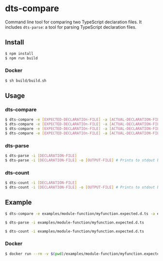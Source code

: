 # dts-compare

Command line tool for comparing two TypeScript declaration files. It includes `dts-parse`: a tool for parsing TypeScript declaration files.

## Install

```bash
$ npm install
$ npm run build
```

### Docker

```bash
$ sh build/build.sh
```

## Usage

### dts-compare

```bash
$ dts-compare -e [EXPECTED-DECLARATIOn-FILE] -a [ACTUAL-DECLARATION-FILE] # Mandatory parameters
$ dts-compare -e [EXPECTED-DECLARATIOn-FILE] -a [ACTUAL-DECLARATION-FILE] -o [OUTPUT-FILE] # Prints to stdout by default
$ dts-compare -e [EXPECTED-DECLARATIOn-FILE] -a [ACTUAL-DECLARATION-FILE] -o [OUTPUT-FILE] --output-format ["csv" | "json"]
$ dts-compare -e [EXPECTED-DECLARATIOn-FILE] -a [ACTUAL-DECLARATION-FILE] --module-name [MODULE-NAME]
```

### dts-parse

```bash
$ dts-parse -i [DECLARATION-FILE]
$ dts-parse -i [DECLARATION-FILE] -o [OUTPUT-FILE] # Prints to stdout by default
```

### dts-count

```bash
$ dts-count -i [DECLARATION-FILE]
$ dts-count -i [DECLARATION-FILE] -o [OUTPUT-FILE] # Prints to stdout by default
```

## Example

```bash
$ dts-compare -e examples/module-function/myfunction.expected.d.ts -a examples/module-function/myfunction.actual.d.ts
```

```bash
$ dts-parse -i examples/module-function/myfunction.expected.d.ts
```

```bash
$ dts-count -i examples/module-function/myfunction.expected.d.ts
```

### Docker

```bash
$ docker run --rm -v $(pwd)/examples/module-function/myfunction.expected.d.ts:/usr/local/app/expected.d.ts -v $(pwd)/examples/module-function/myfunction.actual.d.ts:/usr/local/app/actual.d.ts dts-compare --expected-declaration-file expected.d.ts --actual-declaration-file actual.d.ts
```
